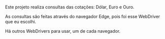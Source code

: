 Este projeto realiza consultas das cotações: Dólar, Euro e Ouro.

As consultas são feitas através do navegador Edge, pois foi esse WebDriver que eu escolhi.

Há outros WebDrivers para usar, um de cada navegador.
